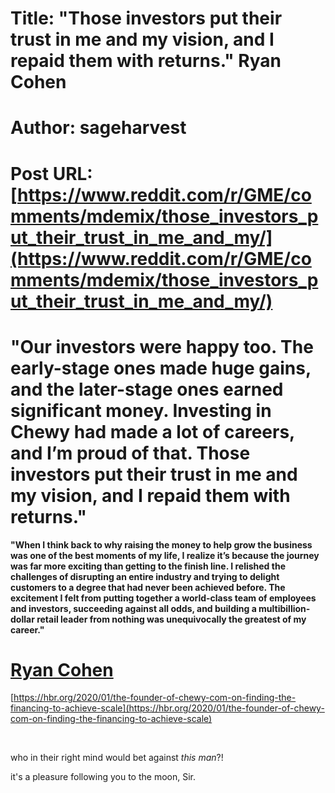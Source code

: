 # Title: "Those investors put their trust in me and my vision, and I repaid them with returns." Ryan Cohen
# Author: sageharvest
# Post URL: [https://www.reddit.com/r/GME/comments/mdemix/those_investors_put_their_trust_in_me_and_my/](https://www.reddit.com/r/GME/comments/mdemix/those_investors_put_their_trust_in_me_and_my/)


# "Our investors were happy too. The early-stage ones made huge gains, and the later-stage ones earned significant money. Investing in Chewy had made a lot of careers, and I’m proud of that. Those investors put their trust in me and my vision, and I repaid them with returns."

**"When I think back to why raising the money to help grow the business was one of the best moments of my life, I realize it’s because the journey was far more exciting than getting to the finish line. I relished the challenges of disrupting an entire industry and trying to delight customers to a degree that had never been achieved before. The excitement I felt from putting together a world-class team of employees and investors, succeeding against all odds, and building a multibillion-dollar retail leader from nothing was unequivocally the greatest of my career."**

# [Ryan Cohen](https://hbr.org/2020/01/the-founder-of-chewy-com-on-finding-the-financing-to-achieve-scale)

[https://hbr.org/2020/01/the-founder-of-chewy-com-on-finding-the-financing-to-achieve-scale](https://hbr.org/2020/01/the-founder-of-chewy-com-on-finding-the-financing-to-achieve-scale)

&#x200B;

who in their right mind would bet against *this man*?!

it's a pleasure following you to the moon, Sir.

&#x200B;